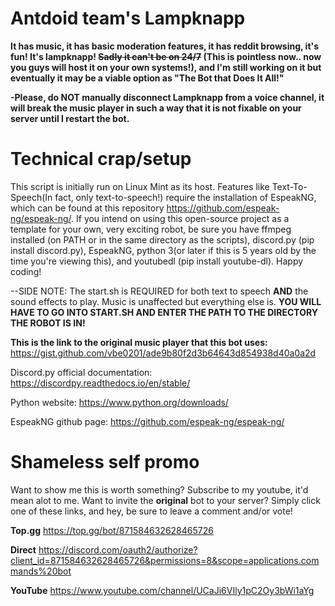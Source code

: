 # Antdoid team's Lampknapp
**It has music, it has basic moderation features, it has reddit browsing, it's fun! It's lampknapp! ~~Sadly it can't be on 24/7~~ (This is pointless now.. now you guys will host it on your own systems!), and I'm still working on it but eventually it may be a viable option as "The Bot that Does It All!"**

**-Please, do NOT manually disconnect Lampknapp from a voice channel, it will break the music player in such a way that it is not fixable on your server until I restart the bot.**


# Technical crap/setup
This script is initially run on Linux Mint as its host. Features like Text-To-Speech(In fact, only text-to-speech!) require the installation of EspeakNG, which can be found at this repository https://github.com/espeak-ng/espeak-ng/. If you intend on using this open-source project as a template for your own, very exciting robot, be sure you have ffmpeg installed (on PATH or in the same directory as the scripts), discord.py (pip install discord.py), EspeakNG, python 3(or later if this is 5 years old by the time you're viewing this), and youtubedl (pip install youtube-dl). Happy coding!

--SIDE NOTE: The start.sh is REQUIRED for both text to speech **AND** the sound effects to play. Music is unaffected but everything else is. **YOU WILL HAVE TO GO INTO START.SH AND ENTER THE PATH TO THE DIRECTORY THE ROBOT IS IN!**

**This is the link to the original music player that this bot uses:** https://gist.github.com/vbe0201/ade9b80f2d3b64643d854938d40a0a2d

Discord.py official documentation: https://discordpy.readthedocs.io/en/stable/

Python website: https://www.python.org/downloads/

EspeakNG github page: https://github.com/espeak-ng/espeak-ng/

# Shameless self promo
Want to show me this is worth something? Subscribe to my youtube, it'd mean alot to me. Want to invite the **original** bot to your server? Simply click one of these links, and hey, be sure to leave a comment and/or vote!

**Top.gg** https://top.gg/bot/871584632628465726

**Direct** https://discord.com/oauth2/authorize?client_id=871584632628465726&permissions=8&scope=applications.commands%20bot

**YouTube** https://www.youtube.com/channel/UCaJi6VIly1pC2Oy3bWi1aYg

